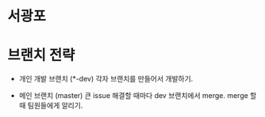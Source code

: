# 서광포

# 브랜치 전략

* 개인 개발 브랜치 (*-dev)
각자 브랜치를 만들어서 개발하기.

* 메인 브랜치 (master)
큰 issue 해결할 때마다 dev 브랜치에서 merge.
merge 할 때 팀원들에게 알리기.  

